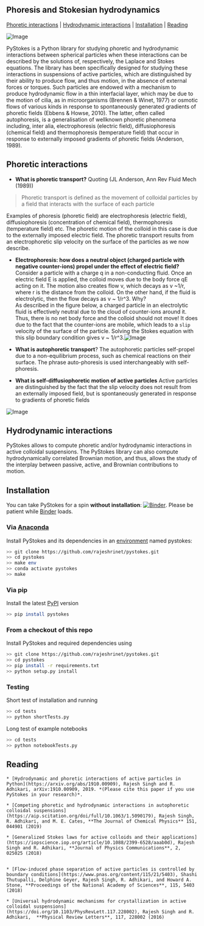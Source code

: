 ## Phoresis and Stokesian hydrodynamics

[Phoretic interactions](#phoretic-interactions) | [Hydrodynamic interactions](#hydrodynamic-interactions) | [Installation](#installation) | [Reading](#reading) 

![Image](https://raw.githubusercontent.com/rajeshrinet/pystokes-misc/master/gallery/figs/thisPyIm.png)

PyStokes is a Python library for studying phoretic and hydrodynamic interactions between spherical particles when these interactions can be described by the solutions of, respectively, the Laplace and Stokes equations. The library has been specifically designed for studying these interactions in suspensions of active particles, which are distinguished by their ability to produce flow, and thus motion, in the absence of external forces or torques. Such particles are endowed with a mechanism to produce hydrodynamic flow in a thin interfacial layer, which may be due to the motion of cilia, as in microorganisms (Brennen & Winet, 1977) or osmotic flows of various kinds in response to spontaneously generated gradients of phoretic fields (Ebbens & Howse, 2010). The latter, often called autophoresis, is a generalisation of wellknown phoretic phenomena including, inter alia, electrophoresis (electric field), diffusiophoresis (chemical field) and thermophoresis (temperature field) that occur in response to externally imposed gradients of phoretic fields (Anderson, 1989).



## Phoretic interactions

* **What is phoretic transport?** Quoting (JL Anderson, Ann Rev Fluid Mech (1989))

> Phoretic transport is defined as the movement of colloidal particles by
> a field that interacts with the surface of each particle

Examples of phoresis (phoretic field) are electrophoresis (electric field), diffusiophoresis (concentration of chemical field), thermophoresis (temperature field) etc.  The phoretic motion of the colloid in this case is due to the externally imposed electric field. The phoretic transport results from an electrophoretic slip velocity on the surface of the particles as we now describe.

* **Electrophoresis: how does a neutral object (charged particle with negative counter-ions) propel under the effect of electric field?** Consider a particle with a charge q in a non-conducting fluid. Once an electric field E is applied, the colloid moves due to the body force qE acting on it. The motion also creates flow v, which decays as v ~1/r, where r is the distance from the colloid. On the other hand, if the fluid is electrolytic, then the flow decays as v ~ 1/r^3. Why?<br/>As described in the figure below, a charged particle in an electrolytic fluid is effectively neutral due to the cloud of counter-ions around it. Thus, there is no net body force and the colloid should not move! It does due to the fact that the counter-ions are mobile, which leads to a `slip` velocity of the surface of the particle. Solving the Stokes equation with this slip boundary condition gives v ~ 1/r^3.![Image](https://raw.githubusercontent.com/rajeshrinet/pystokes-misc/master/gallery/figs/electrophoresis.jpg)

* **What is autophoretic transport**?  The autophoretic particles self-propel due to a non-equilibrium process, such as chemical reactions on their surface. The phrase auto-phoresis is used interchangeably with self-phoresis. 

* **What is self-diffusiophoretic motion of active particles** Active particles are distinguished by the fact that the slip velocity does not result from an externally imposed field, but is spontaneously generated  in response to gradients of phoretic fields

![Image](https://raw.githubusercontent.com/rajeshrinet/pystokes-misc/master/gallery/figs/self-diffusiophoresis.jpg)

## Hydrodynamic interactions

 

PyStokes allows to compute phoretic and/or hydrodynamic interactions in active colloidal suspensions. The PyStokes library can also compute hydrodynamically correlated Brownian motion, and thus, allows the study of the interplay between passive, active, and Brownian contributions to motion.





## Installation

You can take PyStokes for a spin **without installation**: [![Binder](https://mybinder.org/badge_logo.svg)](https://mybinder.org/v2/gh/rajeshrinet/pystokes/master?filepath=binder). Please be patient while [Binder](https://mybinder.org/v2/gh/rajeshrinet/pystokes/master?filepath=binder) loads. 

### Via [Anaconda](https://docs.conda.io/projects/continuumio-conda/en/latest/user-guide/install/index.html)

Install PyStokes and its dependencies in an [environment](https://github.com/rajeshrinet/pystokes/blob/master/environment.yml) named pystokes:

```bash
>> git clone https://github.com/rajeshrinet/pystokes.git
>> cd pystokes
>> make env
>> conda activate pystokes
>> make
```

### Via pip

Install the latest [PyPI](https://pypi.org/project/pystokes) version

```bash
>> pip install pystokes
```

### From a checkout of this repo

Install PyStokes and required dependencies using

```bash
>> git clone https://github.com/rajeshrinet/pystokes.git
>> cd pystokes
>> pip install -r requirements.txt
>> python setup.py install
```

### Testing
Short test of installation and running

```bash
>> cd tests
>> python shortTests.py
```

Long test of example notebooks 

```bash
>> cd tests
>> python notebookTests.py
```

## Reading

```
* [Hydrodynamic and phoretic interactions of active particles in Python](https://arxiv.org/abs/1910.00909), Rajesh Singh and R. Adhikari, arXiv:1910.00909, 2019. *(Please cite this paper if you use PyStokes in your research)*.

* [Competing phoretic and hydrodynamic interactions in autophoretic colloidal suspensions](https://aip.scitation.org/doi/full/10.1063/1.5090179), Rajesh Singh, R. Adhikari, and M. E. Cates, **The Journal of Chemical Physics** 151, 044901 (2019)

* [Generalized Stokes laws for active colloids and their applications](https://iopscience.iop.org/article/10.1088/2399-6528/aaab0d), Rajesh Singh and R. Adhikari, **Journal of Physics Communications**, 2, 025025 (2018)


* [Flow-induced phase separation of active particles is controlled by boundary conditions](https://www.pnas.org/content/115/21/5403), Shashi Thutupalli, Delphine Geyer, Rajesh Singh, R. Adhikari, and Howard A. Stone, **Proceedings of the National Academy of Sciences**, 115, 5403 (2018)  

* [Universal hydrodynamic mechanisms for crystallization in active colloidal suspensions](https://doi.org/10.1103/PhysRevLett.117.228002), Rajesh Singh and R. Adhikari,  **Physical Review Letters**, 117, 228002 (2016)
```